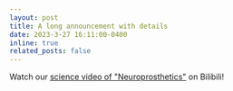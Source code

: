 ```yaml
---
layout: post
title: A long announcement with details
date: 2023-3-27 16:11:00-0400
inline: true
related_posts: false
---
```


Watch our [science video of "Neuroprosthetics"](https://www.bilibili.com/video/BV1SV4y1D7ZF/?spm_id_from=333.999.0.0&vd_source=49081491cb3667c75e5729342bd7efa6) on Bilibili!